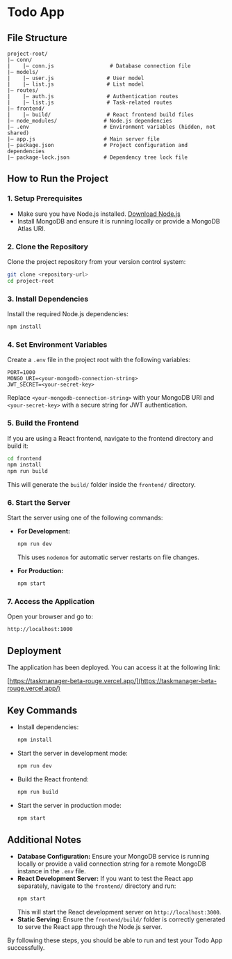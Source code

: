 
# Todo App

## File Structure

```
project-root/
|— conn/
|    |— conn.js                  # Database connection file
|— models/
|    |— user.js                 # User model
|    |— list.js                 # List model
|— routes/
|    |— auth.js                 # Authentication routes
|    |— list.js                 # Task-related routes
|— frontend/
|    |— build/                  # React frontend build files
|— node_modules/               # Node.js dependencies
|— .env                        # Environment variables (hidden, not shared)
|— app.js                      # Main server file
|— package.json                # Project configuration and dependencies
|— package-lock.json           # Dependency tree lock file
```

## How to Run the Project

### 1. Setup Prerequisites

- Make sure you have Node.js installed. [Download Node.js](https://nodejs.org/)
- Install MongoDB and ensure it is running locally or provide a MongoDB Atlas URI.

### 2. Clone the Repository

Clone the project repository from your version control system:
```bash
git clone <repository-url>
cd project-root
```

### 3. Install Dependencies

Install the required Node.js dependencies:
```bash
npm install
```

### 4. Set Environment Variables

Create a `.env` file in the project root with the following variables:

```
PORT=1000
MONGO_URI=<your-mongodb-connection-string>
JWT_SECRET=<your-secret-key>
```

Replace `<your-mongodb-connection-string>` with your MongoDB URI and `<your-secret-key>` with a secure string for JWT authentication.

### 5. Build the Frontend

If you are using a React frontend, navigate to the frontend directory and build it:
```bash
cd frontend
npm install
npm run build
```

This will generate the `build/` folder inside the `frontend/` directory.

### 6. Start the Server

Start the server using one of the following commands:

- **For Development:**
  ```bash
  npm run dev
  ```
  This uses `nodemon` for automatic server restarts on file changes.

- **For Production:**
  ```bash
  npm start
  ```

### 7. Access the Application

Open your browser and go to:
```
http://localhost:1000
```

## Deployment

The application has been deployed. You can access it at the following link:

[https://taskmanager-beta-rouge.vercel.app/](https://taskmanager-beta-rouge.vercel.app/)

## Key Commands

- Install dependencies:
  ```bash
  npm install
  ```

- Start the server in development mode:
  ```bash
  npm run dev
  ```

- Build the React frontend:
  ```bash
  npm run build
  ```

- Start the server in production mode:
  ```bash
  npm start
  ```

## Additional Notes

- **Database Configuration:** Ensure your MongoDB service is running locally or provide a valid connection string for a remote MongoDB instance in the `.env` file.
- **React Development Server:** If you want to test the React app separately, navigate to the `frontend/` directory and run:
  ```bash
  npm start
  ```
  This will start the React development server on `http://localhost:3000`.
- **Static Serving:** Ensure the `frontend/build/` folder is correctly generated to serve the React app through the Node.js server.

By following these steps, you should be able to run and test your Todo App successfully.
